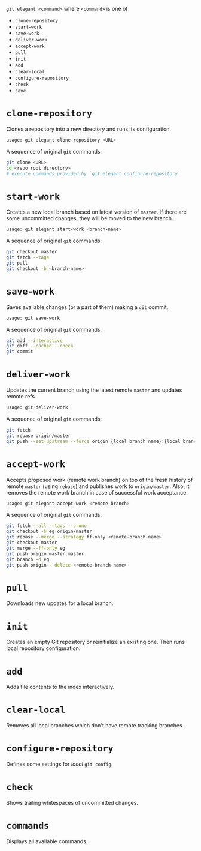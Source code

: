 `git elegant <command>` where `<command>` is one of

- `clone-repository`
- `start-work`
- `save-work`
- `deliver-work`
- `accept-work`
- `pull`
- `init`
- `add`
- `clear-local`
- `configure-repository`
- `check`
- `save`

# `clone-repository`
Clones a repository into a new directory and runs its configuration.

```bash
usage: git elegant clone-repository <URL>
```

A sequence of original `git` commands:
```bash
git clone <URL>
cd <repo root directory>
# execute commands provided by `git elegant configure-repository`
```

# `start-work`
Creates a new local branch based on latest version of `master`. If there are some uncommitted
changes, they will be moved to the new branch.

```bash
usage: git elegant start-work <branch-name>
```

A sequence of original `git` commands:
```bash
git checkout master
git fetch --tags
git pull
git checkout -b <branch-name>
```

# `save-work`
Saves available changes (or a part of them) making a `git` commit.

```bash
usage: git save-work
```

A sequence of original `git` commands:
```bash
git add --interactive
git diff --cached --check
git commit
```

# `deliver-work`
Updates the current branch using the latest remote `master` and updates remote refs.

```bash
usage: git deliver-work
```

A sequence of original `git` commands:
```bash
git fetch
git rebase origin/master
git push --set-upstream --force origin {local branch name}:{local branch name}
```

# `accept-work`
Accepts proposed work (remote work branch) on top of the fresh history of remote `master` (using
`rebase`) and publishes work to `origin/master`. Also, it removes the remote work branch in case of
successful work acceptance.

```bash
usage: git elegant accept-work <remote-branch>
```
A sequence of original `git` commands:
```bash
git fetch --all --tags --prune
git checkout -b eg origin/master
git rebase --merge --strategy ff-only <remote-branch-name>
git checkout master
git merge --ff-only eg
git push origin master:master
git branch -d eg
git push origin --delete <remote-branch-name>
```

# `pull`
Downloads new updates for a local branch.

# `init`
Creates an empty Git repository or reinitialize an existing one. Then runs local repository configuration.

# `add`
Adds file contents to the index interactively.

# `clear-local`
Removes all local branches which don't have remote tracking branches.

# `configure-repository`
Defines some settings for _local_ `git config`.

# `check`
Shows trailing whitespaces of uncommitted changes.

# `commands`
Displays all available commands.
